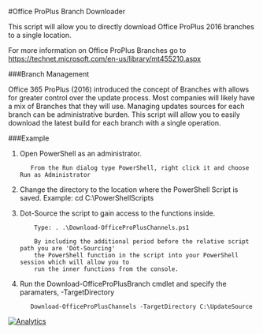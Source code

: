 #Office ProPlus Branch Downloader

This script will allow you to directly download Office ProPlus 2016 branches to a single location.

For more information on Office ProPlus Branches go to https://technet.microsoft.com/en-us/library/mt455210.aspx

###Branch Management

Office 365 ProPlus (2016) introduced the concept of Branches with allows for greater control over the update process.  Most companies will likely have a mix of Branches that they will use.  Managing updates sources for each branch can be administrative burden.  This script will allow you to easily download the latest build for each branch with a single operation.

###Example

1. Open PowerShell as an administrator.

          From the Run dialog type PowerShell, right click it and choose Run as Administrator

2. Change the directory to the location where the PowerShell Script is saved.
          Example: cd C:\PowerShellScripts
      
3. Dot-Source the script to gain access to the functions inside.

           Type: . .\Download-OfficeProPlusChannels.ps1

           By including the additional period before the relative script path you are 'Dot-Sourcing' 
           the PowerShell function in the script into your PowerShell session which will allow you to 
           run the inner functions from the console.

4. Run the Download-OfficeProPlusBranch cmdlet and specify the paramaters, -TargetDirectory

          Download-OfficeProPlusChannels -TargetDirectory C:\UpdateSource

[![Analytics](https://ga-beacon.appspot.com/UA-70271323-4/README_Download-OfficeProPlusChannels?pixel)](https://github.com/OfficeDev/Office-IT-Pro-Deployment-Scripts)
